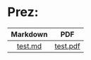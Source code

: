 # Prez:

| Markdown | PDF |
| :------: | :---:|
| [test.md](https://github.com/kayoo123/Prez/blob/main/test.md) | [test.pdf](https://kayoo123.github.io/Prez/test.pdf) |
